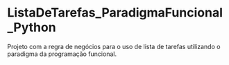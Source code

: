 # ListaDeTarefas_ParadigmaFuncional_Python
Projeto com a regra de negócios para o uso de lista de tarefas utilizando o paradigma da programação funcional.
